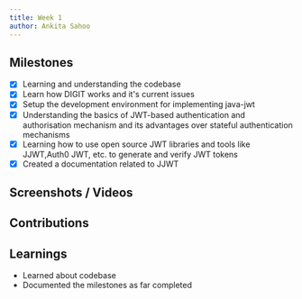 ```yaml
---
title: Week 1
author: Ankita Sahoo   
---
```


## Milestones
- [x] Learning and understanding the codebase
- [x] Learn how DIGIT works and it's current issues
- [x] Setup the development environment for implementing java-jwt
- [x] Understanding the basics of JWT-based authentication and authorisation mechanism and its advantages over stateful authentication mechanisms
- [x] Learning how to use open source JWT libraries and tools like JJWT,Auth0 JWT, etc. to generate and verify JWT tokens
- [x] Created a documentation related to JJWT

## Screenshots / Videos 
    
## Contributions

## Learnings
- Learned about codebase
- Documented the milestones as far completed
